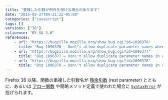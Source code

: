 ```yaml
---
title: "重複した引数が例外を投げる場合があります"
date: "2015-02-27T04:21:22-05:00"
categories: ["javascript"]
tags: []
versions: ["38"]
cclicense: "BY-SA 3.0"
references:
    - url: "https://bugzilla.mozilla.org/show_bug.cgi?id=1096376"
      title: "Bug 1096376 – Don\'t allow duplicate parameter names when rest-parameter is present"
    - url: "https://bugzilla.mozilla.org/show_bug.cgi?id=1096377"
      title: "Bug 1096377 – Don\'t allow duplicate parameter names in arrow functions"
    - url: "https://bugzilla.mozilla.org/show_bug.cgi?id=1096378"
      title: "Bug 1096378 – Don\'t allow duplicate parameter names in concise method definitions"
---
```

Firefox 38 以降、関数の重複した引数名が [残余引数](https://developer.mozilla.org/ja/docs/Web/JavaScript/Reference/Functions/rest_parameters) (rest parameter) とともに、あるいは [アロー関数](https://developer.mozilla.org/ja/docs/Web/JavaScript/Reference/Functions/Arrow_functions) や簡略メソッド定義で使われた場合に [`SyntaxError`](https://developer.mozilla.org/ja/docs/Web/JavaScript/Reference/Global_Objects/SyntaxError) が投げられます。
